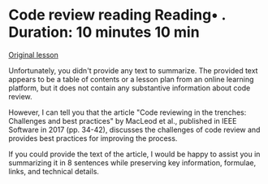 # Code review reading Reading• . Duration: 10 minutes 10 min

[Original lesson](https://www.coursera.org/learn/uol-web-development/supplement/SNpIn/code-review-reading)

Unfortunately, you didn't provide any text to summarize. The provided text appears to be a table of contents or a lesson plan from an online learning platform, but it does not contain any substantive information about code review.

However, I can tell you that the article "Code reviewing in the trenches: Challenges and best practices" by MacLeod et al., published in IEEE Software in 2017 (pp. 34-42), discusses the challenges of code review and provides best practices for improving the process.

If you could provide the text of the article, I would be happy to assist you in summarizing it in 8 sentences while preserving key information, formulae, links, and technical details.

